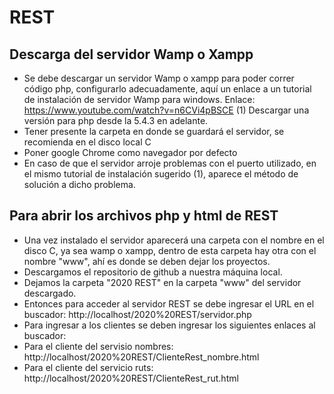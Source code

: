 # REST

## Descarga del servidor Wamp o Xampp

- Se debe descargar un servidor Wamp o xampp para poder correr código php, configurarlo adecuadamente, aquí un enlace a un tutorial de instalación de servidor Wamp para windows. Enlace: https://www.youtube.com/watch?v=n6CVi4pBSCE (1) Descargar una versión para php desde la 5.4.3 en adelante.
- Tener presente la carpeta en donde se guardará el servidor, se recomienda en el disco local C
- Poner google Chrome como navegador por defecto
- En caso de que el servidor arroje problemas con el puerto utilizado, en el mismo tutorial de instalación sugerido (1), aparece el método de solución a dicho problema.

## Para abrir los archivos php y html de REST

- Una vez instalado el servidor aparecerá una carpeta con el nombre en el disco C, ya sea wamp o xampp, dentro de esta carpeta hay otra con el nombre "www", ahí es donde se deben dejar los proyectos.
- Descargamos el repositorio de github a nuestra máquina local.
- Dejamos la carpeta "2020 REST" en la carpeta "www" del servidor descargado.
- Entonces para acceder al servidor REST se debe ingresar el URL en el buscador: http://localhost/2020%20REST/servidor.php
- Para ingresar a los clientes se deben ingresar los siguientes enlaces al buscador:
- Para el cliente del servisio nombres: http://localhost/2020%20REST/ClienteRest_nombre.html
- Para el cliente del servicio ruts: http://localhost/2020%20REST/ClienteRest_rut.html

